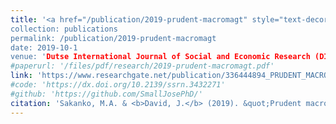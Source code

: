 ```yaml
---
title: '<a href="/publication/2019-prudent-macromagt" style="text-decoration:none;">Prudent macroeconomic management and poverty reduction: Empirical evidence from Nigeria</a>
collection: publications
permalink: /publication/2019-prudent-macromagt
date: 2019-10-1
venue: 'Dutse International Journal of Social and Economic Research (DIJSER)'
#paperurl: '/files/pdf/research/2019-prudent-macromagt.pdf'
link: 'https://www.researchgate.net/publication/336444894_PRUDENT_MACROECONOMIC_MANAGEMENT_AND_POVERTY_REDUCTION_EMPIRICAL_EVIDENCE_FROM_NIGERIA'
#code: 'https://dx.doi.org/10.2139/ssrn.3432271'
#github: 'https://github.com/SmallJosePhD/'
citation: 'Sakanko, M.A. & <b>David, J.</b> (2019). &quot;Prudent macroeconomic management and poverty reduction: Empirical evidence from Nigeria.&quot; <i>Dutse International Journal of Social and Economic Research (DIJSER)</i>, <i>2</i>(1), 84-94.'
---
```

